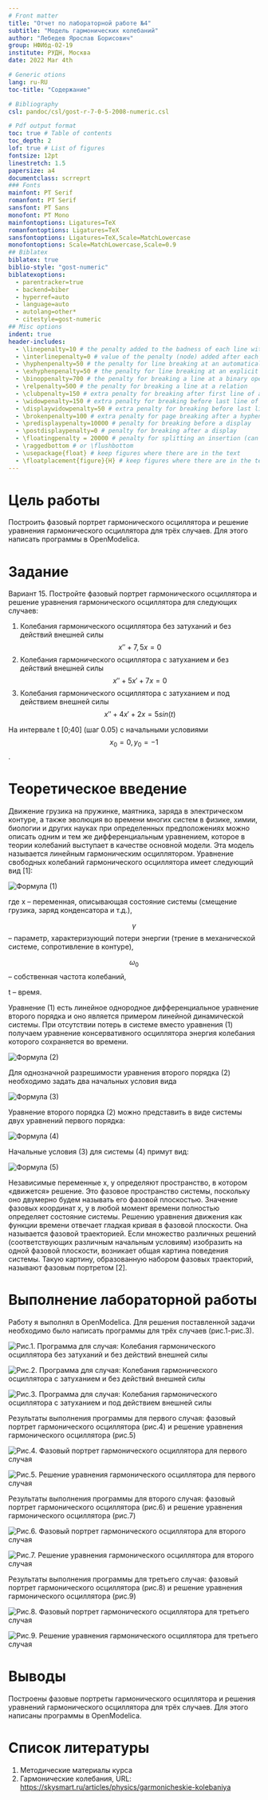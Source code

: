 ```yaml
---
# Front matter
title: "Отчет по лабораторной работе №4"
subtitle: "Модель гармонических колебаний"
author: "Лебедев Ярослав Борисович"
group: НФИбд-02-19
institute: РУДН, Москва
date: 2022 Mar 4th

# Generic otions
lang: ru-RU
toc-title: "Содержание"

# Bibliography
csl: pandoc/csl/gost-r-7-0-5-2008-numeric.csl

# Pdf output format
toc: true # Table of contents
toc_depth: 2
lof: true # List of figures
fontsize: 12pt
linestretch: 1.5
papersize: a4
documentclass: scrreprt
### Fonts
mainfont: PT Serif
romanfont: PT Serif
sansfont: PT Sans
monofont: PT Mono
mainfontoptions: Ligatures=TeX
romanfontoptions: Ligatures=TeX
sansfontoptions: Ligatures=TeX,Scale=MatchLowercase
monofontoptions: Scale=MatchLowercase,Scale=0.9
## Biblatex
biblatex: true
biblio-style: "gost-numeric"
biblatexoptions:
  - parentracker=true
  - backend=biber
  - hyperref=auto
  - language=auto
  - autolang=other*
  - citestyle=gost-numeric
## Misc options
indent: true
header-includes:
  - \linepenalty=10 # the penalty added to the badness of each line within a paragraph (no associated penalty node) Increasing the value makes tex try to have fewer lines in the paragraph.
  - \interlinepenalty=0 # value of the penalty (node) added after each line of a paragraph.
  - \hyphenpenalty=50 # the penalty for line breaking at an automatically inserted hyphen
  - \exhyphenpenalty=50 # the penalty for line breaking at an explicit hyphen
  - \binoppenalty=700 # the penalty for breaking a line at a binary operator
  - \relpenalty=500 # the penalty for breaking a line at a relation
  - \clubpenalty=150 # extra penalty for breaking after first line of a paragraph
  - \widowpenalty=150 # extra penalty for breaking before last line of a paragraph
  - \displaywidowpenalty=50 # extra penalty for breaking before last line before a display math
  - \brokenpenalty=100 # extra penalty for page breaking after a hyphenated line
  - \predisplaypenalty=10000 # penalty for breaking before a display
  - \postdisplaypenalty=0 # penalty for breaking after a display
  - \floatingpenalty = 20000 # penalty for splitting an insertion (can only be split footnote in standard LaTeX)
  - \raggedbottom # or \flushbottom
  - \usepackage{float} # keep figures where there are in the text
  - \floatplacement{figure}{H} # keep figures where there are in the text
---
```


# Цель работы
Построить фазовый портрет гармонического осциллятора и решение уравнения гармонического осциллятора для трёх случаев. Для этого написать программы в OpenModelica.

# Задание
Вариант 15. Постройте фазовый портрет гармонического осциллятора и решение уравнения
гармонического осциллятора для следующих случаев:

1. Колебания гармонического осциллятора без затуханий и без действий внешней силы $$x''+7,5x=0$$
2. Колебания гармонического осциллятора c затуханием и без действий внешней силы $$x''+5x'+7x=0$$
3. Колебания гармонического осциллятора c затуханием и под действием внешней силы $$x''+4x'+2x=5sin(t)$$

На интервале t [0;40] (шаг 0.05) с начальными условиями $$x_0=0, y_0=-1$$.

# Теоретическое введение
Движение грузика на пружинке, маятника, заряда в электрическом контуре, а также эволюция во времени многих систем в физике, химии, биологии и других науках при определенных предположениях можно описать одним и тем же дифференциальным уравнением, которое в теории колебаний выступает в качестве основной модели. Эта модель называется линейным гармоническим осциллятором.
Уравнение свободных колебаний гармонического осциллятора имеет следующий вид [1]:

![Формула (1)](images/1.jpg "Формула (1)")

где x – переменная, описывающая состояние системы (смещение грузика, заряд конденсатора и т.д.),

$$\gamma$$– параметр, характеризующий потери энергии (трение в механической системе, сопротивление в контуре),

$$\omega_0$$ – собственная частота колебаний, 

t – время. 

Уравнение (1) есть линейное однородное дифференциальное уравнение второго порядка и оно является примером линейной динамической системы. При отсутствии потерь в системе вместо уравнения (1) получаем уравнение консервативного осциллятора энергия колебания которого сохраняется во времени.

![Формула (2)](images/2.jpg "Формула (2)")

Для однозначной разрешимости уравнения второго порядка (2) необходимо задать два начальных условия вида

![Формула (3)](images/3.jpg "Формула (3)")

Уравнение второго порядка (2) можно представить в виде системы двух уравнений первого порядка:

![Формула (4)](images/4.jpg "Формула (4)")

Начальные условия (3) для системы (4) примут вид:

![Формула (5)](images/5.jpg "Формула (5)")

Независимые переменные x, y определяют пространство, в котором «движется» решение. Это фазовое пространство системы, поскольку оно двумерно будем называть его фазовой плоскостью. Значение фазовых координат x, y в любой момент времени полностью определяет состояние системы. Решению уравнения движения как функции времени отвечает гладкая кривая в фазовой плоскости. Она называется фазовой траекторией. Если множество различных решений (соответствующих различным начальным условиям) изобразить на одной фазовой плоскости, возникает общая картина поведения системы. Такую картину, образованную набором фазовых траекторий, называют фазовым портретом [2].

# Выполнение лабораторной работы
Работу я выполнял в OpenModelica. Для решения поставленной задачи необходимо было написать программы для трёх случаев (рис.1-рис.3).

![Рис.1. Программа для случая: Колебания гармонического осциллятора без затуханий и без действий внешней силы](images/6.jpg "Рис.1. Программа для случая: Колебания гармонического осциллятора без затуханий и без действий внешней силы")

![Рис.2. Программа для случая: Колебания гармонического осциллятора c затуханием и без действий внешней силы](images/7.jpg "Рис.2. Программа для случая: Колебания гармонического осциллятора c затуханием и без действий внешней силы")

![Рис.3. Программа для случая: Колебания гармонического осциллятора c затуханием и под действием внешней силы](images/8.jpg "Рис.3. Программа для случая: Колебания гармонического осциллятора c затуханием и под действием внешней силы")

Результаты выполнения программы для первого случая: фазовый портрет гармонического осциллятора (рис.4) и решение уравнения гармонического осциллятора (рис.5)

![Рис.4. Фазовый портрет гармонического осциллятора для первого случая](images/9.jpg "Рис.4. Фазовый портрет гармонического осциллятора для первого случая")

![Рис.5. Решение уравнения гармонического осциллятора для первого случая](images/10.jpg "Рис.5. Решение уравнения гармонического осциллятора для первого случая")

Результаты выполнения программы для второго случая: фазовый портрет гармонического осциллятора (рис.6) и решение уравнения гармонического осциллятора (рис.7)

![Рис.6. Фазовый портрет гармонического осциллятора для второго случая](images/11.jpg "Рис.6. Фазовый портрет гармонического осциллятора для второго случая")

![Рис.7. Решение уравнения гармонического осциллятора для второго случая](images/12.jpg "Рис.7. Решение уравнения гармонического осциллятора для второго случая")

Результаты выполнения программы для третьего случая: фазовый портрет гармонического осциллятора (рис.8) и решение уравнения гармонического осциллятора (рис.9)

![Рис.8. Фазовый портрет гармонического осциллятора для третьего случая](images/13.jpg "Рис.8. Фазовый портрет гармонического осциллятора для третьего случая")

![Рис.9. Решение уравнения гармонического осциллятора для третьего случая](images/14.jpg "Рис.9. Решение уравнения гармонического осциллятора для третьего случая")

# Выводы
Построены фазовые портреты гармонического осциллятора и решения уравнений гармонического осциллятора для трёх случаев. Для этого написаны программы в OpenModelica.

# Список литературы
1. Методические материалы курса
2. Гармонические колебания, URL: https://skysmart.ru/articles/physics/garmonicheskie-kolebaniya

